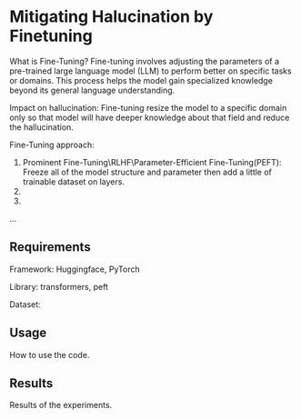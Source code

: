 # Mitigating Halucination by Finetuning

What is Fine-Tuning?
Fine-tuning involves adjusting the parameters of a pre-trained large language model (LLM) to perform better on specific tasks or domains. This process helps the model gain specialized knowledge beyond its general language understanding.

Impact on hallucination:
Fine-tuning resize the model to a specific domain only so that model will have deeper knowledge about that field and reduce the hallucination.

Fine-Tuning approach:
1. Prominent Fine-Tuning\RLHF\Parameter-Efficient Fine-Tuning(PEFT):
Freeze all of the model structure and parameter then add a little of trainable dataset on layers.
2.
3.
...

## Requirements

Framework: Huggingface, PyTorch

Library: transformers, peft

Dataset: 

## Usage

How to use the code.

## Results

Results of the experiments.
